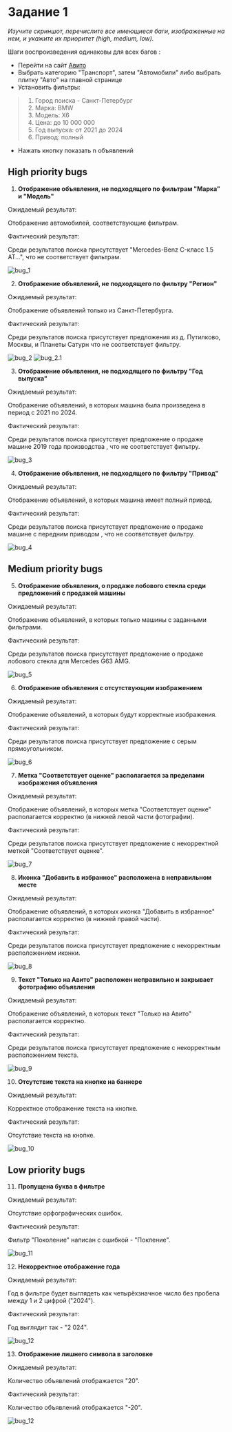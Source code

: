 # Задание 1

*Изучите скриншот, перечислите все имеющиеся баги, изображенные на нем, и укажите их приоритет (high, medium, low).*

Шаги воспроизведения одинаковы для всех багов :
* Перейти на сайт [Авито](https://avito.ru/)
* Выбрать категорию  "Транспорт", затем "Автомобили" либо выбрать плитку "Авто" на главной странице
* Установить фильтры:
> 1. Город поиска - Санкт-Петербург 
> 2. Марка: BMW 
> 3. Модель: X6 
> 4. Цена: до 10 000 000 
> 5. Год выпуска: от 2021 до 2024 
> 6. Привод: полный
* Нажать кнопку показать n объявлений
## High priority bugs ##
1. **Отображение объявления, не подходящего по фильтрам "Марка" и "Модель"**

Ожидаемый результат:

Отображение автомобилей, соответствующие фильтрам.

Фактический результат:

Среди результатов поиска присутствует "Mercedes-Benz C-класс 1.5 AT...", что не соответствует фильтрам.

![bug_1](Images/bug_1.png)

2. **Отображение объявлений, не подходящего по фильтру "Регион"**

Ожидаемый результат:

Отображение объявлений только из Санкт-Петербурга.

Фактический результат:

Среди результатов поиска присутствует предложения из д. Путилково, Москвы, и Планеты Сатурн что не соответствует фильтру.

![bug_2](Images/bug_2.png)
![bug_2.1](Images/bug_2.1.png)

3. **Отображение объявления, не подходящего по фильтру "Год выпуска"**

Ожидаемый результат:

Отображение объявлений, в которых машина была произведена в период с 2021 по 2024.

Фактический результат:

Среди результатов поиска присутствует предложение о продаже машине 2019 года производства , что не соответствует фильтру.

![bug_3](Images/bug_3.png)

4. **Отображение объявления, не подходящего по фильтру "Привод"**

Ожидаемый результат:

Отображение объявлений, в которых машина имеет полный привод.

Фактический результат:

Среди результатов поиска присутствует предложение о продаже машине с передним приводом , что не соответствует фильтру.

![bug_4](Images/bug_4.png)

## Medium priority bugs ##

5. **Отображение объявления, о продаже лобового стекла среди предложений с продажей машины**

Ожидаемый результат:

Отображение объявлений, в которых только машины с заданными фильтрами.

Фактический результат:

Среди результатов поиска присутствует предложение о продаже лобового стекла для Mercedes G63 AMG.

![bug_5](Images/bug_5.png)

6. **Отображение объявления с отсутствующим изображением**

Ожидаемый результат:

Отображение объявлений, в которых будут корректные изображения.

Фактический результат:

Среди результатов поиска присутствует предложение с серым прямоугольником.

![bug_6](Images/bug_2.1.png)

7. **Метка "Соответствует оценке" располагается за пределами изображения объявления**

Ожидаемый результат:

Отображение объявлений, в которых метка "Соответствует оценке" располагается корректно (в нижней левой части фотографии).

Фактический результат:

Среди результатов поиска присутствует предложение с некорректной меткой "Соответствует оценке".

![bug_7](Images/bug_7.png)

8. **Иконка "Добавить в избранное" расположена в неправильном месте**

Ожидаемый результат:

Отображение объявлений, в которых иконка "Добавить в избранное" располагается корректно (в нижней правой части).

Фактический результат:

Среди результатов поиска присутствует предложение с некорректным расположением иконки.

![bug_8](Images/bug_8.png)

9. **Текст "Только на Авито" расположен неправильно и закрывает фотографию объявления**

Ожидаемый результат:

Отображение объявлений, в которых текст "Только на Авито" располагается корректно.

Фактический результат:

Среди результатов поиска присутствует предложение с некорректным расположением текста.

![bug_9](Images/bug_9.png)

10. **Отсутствие текста на кнопке на баннере**

Ожидаемый результат:

Корректное отображение текста на кнопке.

Фактический результат:

Отсутствие текста на кнопке.

![bug_10](Images/bug_10.png)

## Low priority bugs ##

11. **Пропущена буква в фильтре**

Ожидаемый результат:

Отсутствие орфографических ошибок.

Фактический результат:

Фильтр "Поколение" написан с ошибкой - "Покление".

![bug_11](Images/bug_11.png)

12. **Некорректное отображение года**

Ожидаемый результат:

Год в фильтре будет выглядеть как четырёхзначное число без пробела между 1 и 2 цифрой ("2024").

Фактический результат:

Год выглядит так - "2 024".

![bug_12](Images/bug_12.png)

13. **Отображение лишнего символа в заголовке**

Ожидаемый результат:

Количество объявлений отображается "20".

Фактический результат:

Количество объявлений отображается "-20".

![bug_12](Images/bug_13.png)